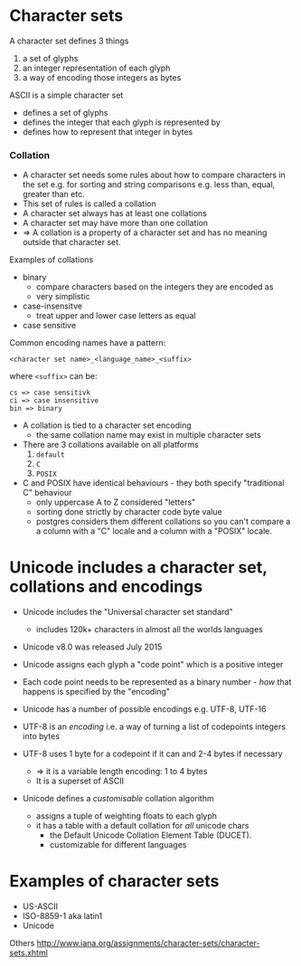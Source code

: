 # Character sets

A character set defines 3 things

1. a set of glyphs
2. an integer representation of each glyph
3. a way of encoding those integers as bytes

ASCII is a simple character set

* defines a set of glyphs
* defines the integer that each glyph is represented by
* defines how to represent that integer in bytes

###  Collation

* A character set needs some rules about how to compare characters in the set
  e.g. for sorting and string comparisons e.g. less than, equal, greater than
  etc.
* This set of rules is called a collation
* A character set always has at least one collations
* A character set may have more than one collation
* => A collation is a property of a character set and has no meaning outside
  that character set.

Examples of collations

* binary
    * compare characters based on the integers they are encoded as
    * very simplistic
* case-insensitve
    * treat upper and lower case letters as equal
* case sensitive

Common encoding names have a pattern:

    <character set name>_<language_name>_<suffix>

where `<suffix>` can be:

    cs => case sensitivk
    ci => case insensitive
    bin => binary

* A collation is tied to a character set encoding
    * the same collation name may exist in multiple character sets
* There are 3 collations available on all platforms
    1. `default`
    2. `C`
    3. `POSIX`
* C and POSIX have identical behaviours - they both specify "traditional C" behaviour
    * only uppercase A to Z considered "letters"
    * sorting done strictly by character code byte value
    * postgres considers them different collations so you can't compare a a
      column with a "C" locale and a column with a "POSIX" locale.

# Unicode includes a character set, collations and encodings

* Unicode includes the "Universal character set standard"
    * includes 120k+ characters in almost all the worlds languages
* Unicode v8.0 was released July 2015
* Unicode assigns each glyph a "code point" which is a positive integer
* Each code point needs to be represented as a binary number - _how_ that
  happens is specified by the "encoding"
* Unicode has a number of possible encodings e.g. UTF-8, UTF-16
* UTF-8 is an _encoding_ i.e. a way of turning a list of codepoints integers into bytes
* UTF-8 uses 1 byte for a codepoint if it can and 2-4 bytes if necessary
    * => it is a variable length encoding: 1 to 4 bytes
    * It is a superset of ASCII

* Unicode defines a _customisable_ collation algorithm
    * assigns a tuple of weighting floats to each glyph
    * it has a table with a default collation for _all_ unicode chars
        * the Default Unicode Collation Element Table (DUCET).
        * customizable for different languages

# Examples of character sets

* US-ASCII
* ISO-8859-1 aka latin1
* Unicode

Others http://www.iana.org/assignments/character-sets/character-sets.xhtml
